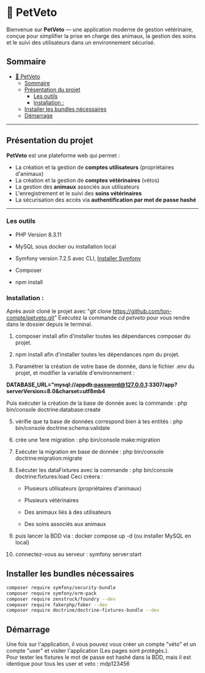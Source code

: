 # 🐾 PetVeto

Bienvenue sur **PetVeto** — une application moderne de gestion vétérinaire, conçue pour simplifier la prise en charge des animaux, la gestion des soins et le suivi des utilisateurs dans un environnement sécurisé.

## Sommaire
- [🐾 PetVeto](#-petveto)
  - [Sommaire](#sommaire)
  - [Présentation du projet](#présentation-du-projet)
    - [Les outils](#les-outils)
    - [Installation :](#installation-)
  - [Installer les bundles nécessaires](#installer-les-bundles-nécessaires)
  - [Démarrage](#démarrage)

---

## Présentation du projet

**PetVeto** est une plateforme web qui permet :
- La création et la gestion de **comptes utilisateurs** (propriétaires d'animaux)
- La création et la gestion de **comptes vétérinaires** (vétos)
- La gestion des **animaux** associés aux utilisateurs
- L'enregistrement et le suivi des **soins vétérinaires**
- La sécurisation des accès via **authentification par mot de passe hashé**

---
### Les outils
- PHP Version 8.3.11
- MySQL sous docker ou installation local
- Symfony version 7.2.5 avec CLI, [Installer Symfony](https://symfony.com/doc/current/setup.html)

- Composer
- npm install
  

### Installation :
Après avoir cloné le projet avec  "git clone https://github.com/ton-compte/petveto.git"
Exécutez la commande *cd petveto* pour vous rendre dans le dossier depuis le terminal.

1) composer install afin d'installer toutes les dépendances composer du projet.

2) npm install afin d'installer toutes les dépendances npm du projet.

4) Paramétrer la création de votre base de donnée, dans le fichier .env du projet, et modifier la variable d'environnement :

**DATABASE_URL="mysql://appdb:password@127.0.0.1:3307/app?serverVersion=8.0&charset=utf8mb4**

Puis exécuter la création de la base de donnée avec la commande : php bin/console doctrine:database:create

5) vérifie que ta base de données correspond bien à tes entités : php bin/console doctrine:schema:validate

6) crée une 1ere migration : php bin/console make:migration

7) Exécuter la migration en base de donnée : php bin/console doctrine:migration:migrate

8) Exécuter les dataFixtures avec la commande : php bin/console doctrine:fixtures:load
Ceci créera :

   - Plusieurs utilisateurs (propriétaires d'animaux)

   - Plusieurs vétérinaires

   - Des animaux liés à des utilisateurs

   - Des soins associés aux animaux

1) puis lancer la BDD via : docker compose up -d (ou installer MySQL en local)

2)  connectez-vous au serveur : symfony server:start

## Installer les bundles nécessaires

```bash
composer require symfony/security-bundle
composer require symfony/orm-pack
composer require zenstruck/foundry --dev
composer require fakerphp/faker --dev
composer require doctrine/doctrine-fixtures-bundle --dev
```

## Démarrage

Une fois sur l'application, il vous pouvez vous créer un compte "véto" et un compte "user" et visiter l'application (Les pages sont protégés.).  
 Pour tester les fixtures le mot de passe est hashé dans la BDD, mais il est identique pour tous les user et veto : mdp123456


